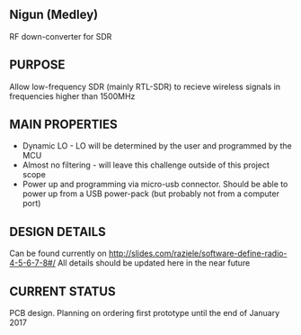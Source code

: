 ## Nigun (Medley)
RF down-converter for SDR

## PURPOSE
Allow low-frequency SDR (mainly RTL-SDR) to recieve wireless signals in frequencies higher than 1500MHz

## MAIN PROPERTIES
* Dynamic LO - LO will be determined by the user and programmed by the MCU
* Almost no filtering - will leave this challenge outside of this project scope 
* Power up and programming via micro-usb connector. Should be able to power up from a USB power-pack (but probably not from a computer port)

## DESIGN DETAILS
Can be found currently on http://slides.com/raziele/software-define-radio-4-5-6-7-8#/
All details should be updated here in the near future

## CURRENT STATUS
PCB design. Planning on ordering first prototype until the end of January 2017
